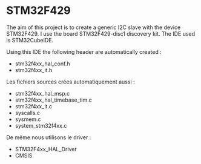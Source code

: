 # STM32F429

The aim of this project is to create a generic I2C slave with the device STM32F429. I use the board STM32F429-disc1 discovery kit. 
The IDE used is STM32CubeIDE.

Using this IDE the following header are automatically created :
  - stm32f4xx_hal_conf.h
  - stm32f4xx_it.h

Les fichiers sources crées automatiquement aussi :
  - stm32f4xx_hal_msp.c
  - stm32f4xx_hal_timebase_tim.c
  - stm32f4xx_it.c
  - syscalls.c
  - sysmem.c
  - system_stm32f4xx.c

De même nous utilisons le driver :
  - STM32F4xx_HAL_Driver
  - CMSIS

